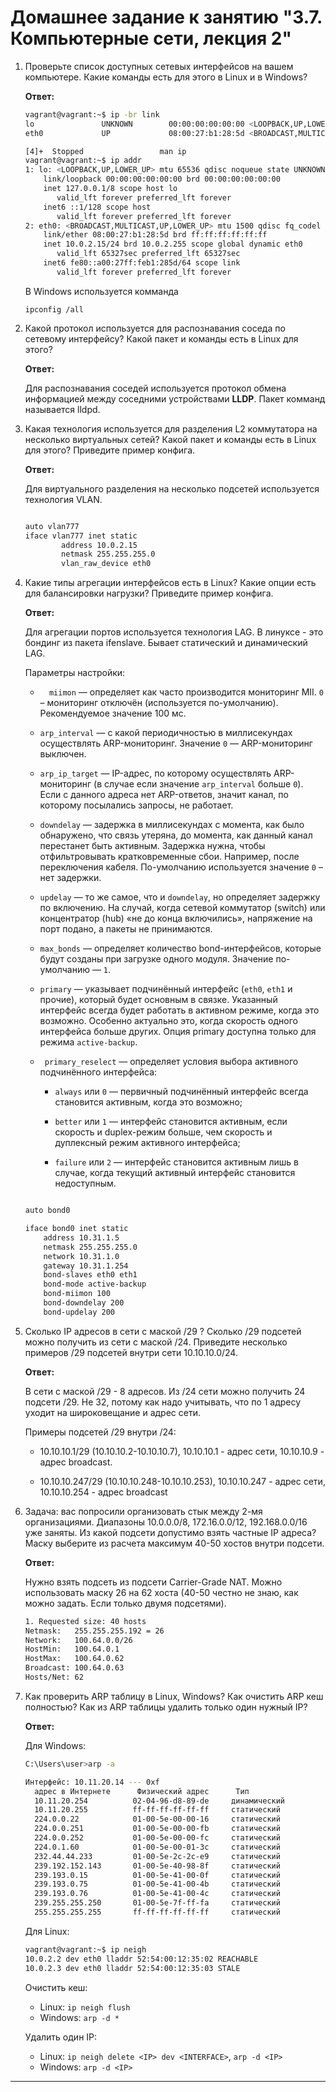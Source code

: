 # Домашнее задание к занятию "3.7. Компьютерные сети, лекция 2"

1. Проверьте список доступных сетевых интерфейсов на вашем компьютере. Какие команды есть для этого в Linux и в Windows?

   **Ответ:**

   ```bash
   vagrant@vagrant:~$ ip -br link
   lo               UNKNOWN        00:00:00:00:00:00 <LOOPBACK,UP,LOWER_UP> 
   eth0             UP             08:00:27:b1:28:5d <BROADCAST,MULTICAST,UP,LOWER_UP> 
   
   [4]+  Stopped                 man ip
   vagrant@vagrant:~$ ip addr
   1: lo: <LOOPBACK,UP,LOWER_UP> mtu 65536 qdisc noqueue state UNKNOWN group default qlen 1000
       link/loopback 00:00:00:00:00:00 brd 00:00:00:00:00:00
       inet 127.0.0.1/8 scope host lo
          valid_lft forever preferred_lft forever
       inet6 ::1/128 scope host 
          valid_lft forever preferred_lft forever
   2: eth0: <BROADCAST,MULTICAST,UP,LOWER_UP> mtu 1500 qdisc fq_codel state UP group default qlen 1000
       link/ether 08:00:27:b1:28:5d brd ff:ff:ff:ff:ff:ff
       inet 10.0.2.15/24 brd 10.0.2.255 scope global dynamic eth0
          valid_lft 65327sec preferred_lft 65327sec
       inet6 fe80::a00:27ff:feb1:285d/64 scope link 
          valid_lft forever preferred_lft forever
   ```

   В Windows используется комманда 

   ```
   ipconfig /all
   ```

2. Какой протокол используется для распознавания соседа по сетевому интерфейсу? Какой пакет и команды есть в Linux для этого?

   **Ответ:**

   Для распознавания соседей используется протокол обмена информацией между соседними устройствами **LLDP**. Пакет комманд называется lldpd. 

   

3. Какая технология используется для разделения L2 коммутатора на несколько виртуальных сетей? Какой пакет и команды есть в Linux для этого? Приведите пример конфига.

   **Ответ:**

   Для виртуального разделения на несколько подсетей используется технология VLAN. 

   ```bash
   
   auto vlan777
   iface vlan777 inet static
           address 10.0.2.15
           netmask 255.255.255.0
           vlan_raw_device eth0
   ```

4. Какие типы агрегации интерфейсов есть в Linux? Какие опции есть для балансировки нагрузки? Приведите пример конфига.

   **Ответ:**

   Для агрегации портов используется технология LAG. В линуксе - это бондинг из пакета ifenslave. Бывает статический и динамический LAG. 

   Параметры настройки:

   - `	miimon` — определяет как часто производится мониторинг MII. `0` – мониторинг отключён (используется по-умолчанию). Рекомендуемое значение 100 мс.

   - `arp_interval` — с какой периодичностью в миллисекундах осуществлять ARP-мониторинг. Значение `0` — ARP-мониторинг выключен.

   - `arp_ip_target` — IP-адрес, по которому осуществлять ARP-мониторинг (в случае если значение `arp_interval` больше `0`). Если с данного адреса нет ARP-ответов, значит канал, по которому посылались запросы, не работает.

   - `downdelay` — задержка в миллисекундах с момента, как было обнаружено, что связь утеряна, до момента, как данный канал перестанет быть активным. Задержка нужна, чтобы отфильтровывать кратковременные сбои. Например, после переключения кабеля. По-умолчанию используется значение `0` – нет задержки.

   - `updelay` — то же самое, что и `downdelay`, но определяет задержку по включению. На случай, когда сетевой коммутатор (switch) или концентратор (hub) «не до конца включились», напряжение на порт подано, а пакеты не принимаются.

   - `max_bonds` — определяет количество bond-интерфейсов, которые будут созданы при загрузке одного модуля. Значение по-умолчанию — `1`.

   - `primary` — указывает подчинённый интерфейс (`eth0`, `eth1` и прочие), который будет основным в связке. Указанный интерфейс всегда будет работать в активном режиме, когда это возможно. Особенно актуально это, когда скорость одного интерфейса больше других. Опция primary доступна только для режима `active-backup`.

   - ` primary_reselect` — определяет условия выбора активного подчинённого интерфейса:

     - `always` или `0` — первичный подчинённый интерфейс всегда становится активным, когда это возможно;

     - `better` или `1` — интерфейс становится активным, если скорость и duplex-режим больше, чем скорость и дуплексный режим активного интерфейса;

     - `failure` или `2` — интерфейс становится активным лишь в случае, когда текущий активный интерфейс становится недоступным.

   ```bash
   
   auto bond0
   
   iface bond0 inet static
       address 10.31.1.5
       netmask 255.255.255.0
       network 10.31.1.0
       gateway 10.31.1.254
       bond-slaves eth0 eth1
       bond-mode active-backup
       bond-miimon 100
       bond-downdelay 200
       bond-updelay 200
   ```

5. Сколько IP адресов в сети с маской /29 ? Сколько /29 подсетей можно получить из сети с маской /24. Приведите несколько примеров /29 подсетей внутри сети 10.10.10.0/24.

   **Ответ:**

   В сети с маской /29 - 8 адресов. Из /24 сети можно получить 24 подсети /29. Не 32, потому как надо учитывать, что по 1 адресу уходит на широковещание и адрес сети.

   Примеры подсетей /29 внутри /24:

   - 10.10.10.1/29 (10.10.10.2-10.10.10.7), 10.10.10.1 - адрес сети, 10.10.10.9 - адрес broadcast.

   - 10.10.10.247/29 (10.10.10.248-10.10.10.253), 10.10.10.247 - адрес сети, 10.10.10.254 - адрес broadcast

     

6. Задача: вас попросили организовать стык между 2-мя организациями. Диапазоны 10.0.0.0/8, 172.16.0.0/12, 192.168.0.0/16 уже заняты. Из какой подсети допустимо взять частные IP адреса? Маску выберите из расчета максимум 40-50 хостов внутри подсети.

   **Ответ:**

   Нужно взять подсеть из подсети Carrier-Grade NAT. Можно использовать маску 26 на 62 хоста (40-50 честно не знаю, как можно задать. Если только двумя подсетями).

   ```bash
   1. Requested size: 40 hosts
   Netmask:   255.255.255.192 = 26
   Network:   100.64.0.0/26
   HostMin:   100.64.0.1
   HostMax:   100.64.0.62
   Broadcast: 100.64.0.63
   Hosts/Net: 62
   ```

7. Как проверить ARP таблицу в Linux, Windows? Как очистить ARP кеш полностью? Как из ARP таблицы удалить только один нужный IP?

   **Ответ:**

   Для Windows:
   
   ```bash
   C:\Users\user>arp -a
   
   Интерфейс: 10.11.20.14 --- 0xf
     адрес в Интернете      Физический адрес      Тип
     10.11.20.254          02-04-96-d8-89-de     динамический
     10.11.20.255          ff-ff-ff-ff-ff-ff     статический
     224.0.0.22            01-00-5e-00-00-16     статический
     224.0.0.251           01-00-5e-00-00-fb     статический
     224.0.0.252           01-00-5e-00-00-fc     статический
     224.0.1.60            01-00-5e-00-01-3c     статический
     232.44.44.233         01-00-5e-2c-2c-e9     статический
     239.192.152.143       01-00-5e-40-98-8f     статический
     239.193.0.15          01-00-5e-41-00-0f     статический
     239.193.0.75          01-00-5e-41-00-4b     статический
     239.193.0.76          01-00-5e-41-00-4c     статический
     239.255.255.250       01-00-5e-7f-ff-fa     статический
     255.255.255.255       ff-ff-ff-ff-ff-ff     статический
   ```
   
   Для Linux:
   
   ```bash
   vagrant@vagrant:~$ ip neigh
   10.0.2.2 dev eth0 lladdr 52:54:00:12:35:02 REACHABLE
   10.0.2.3 dev eth0 lladdr 52:54:00:12:35:03 STALE
   ```
   
   Очистить кеш:
   
   - Linux: `ip neigh flush`
   - Windows: `arp -d *`
   
   Удалить один IP:
   
   - Linux: `ip neigh delete <IP> dev <INTERFACE>`, `arp -d <IP>`
   - Windows: `arp -d <IP>`
   
   

------



